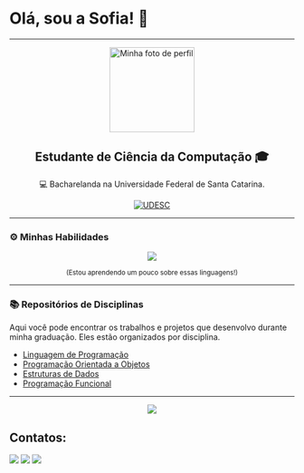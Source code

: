 # Olá, sou a Sofia! 👋

---

<div align="center">
  <img src="https://avatars.githubusercontent.com/u/173187775?s=400&u=c7e20fdea08c32991d8a2cc6ef92d0e1d6c35cd5&v=4" width="150px;" alt="Minha foto de perfil"/>
</div>

<h2 align="center">Estudante de Ciência da Computação 🎓</h2>
<p align="center">
  💻 Bacharelanda na Universidade Federal de Santa Catarina.
</p>
<p align="center">
  <a href="https://www.udesc.br/cct" target="_blank">
    <img alt="UDESC" src="https://img.shields.io/badge/UDESC%20CCT-007bff?style=for-the-badge&logo=udesc&logoColor=white"/>
  </a>
</p>

---

### ⚙️ Minhas Habilidades

<p align="center">
  <img src="https://skillicons.dev/icons?i=c,java,haskell" />
</p>
<p align="center">
  <sub>(Estou aprendendo um pouco sobre essas linguagens!)</sub>
</p>

---

### 📚 Repositórios de Disciplinas

Aqui você pode encontrar os trabalhos e projetos que desenvolvo durante minha graduação. Eles estão organizados por disciplina.

- [Linguagem de Programação](https://github.com/sofy-petry/Trabalhos-BCC/tree/main/Trabalhos%202024-2/LPG)
- [Programação Orientada a Objetos](https://github.com/sofy-petry/Trabalhos-BCC/tree/main/Trabalhos%202025-1/POO)
- [Estruturas de Dados](https://github.com/sofy-petry/Trabalhos-BCC/tree/main/Trabalhos%202025-1/EDA)
- [Programação Funcional](https://github.com/sofy-petry/Trabalhos-BCC/tree/main/Trabalhos%202024-1/PFN)

---
<p align="center">
  <img src="https://img.shields.io/badge/-Desenvolvido%20com%20♥-gray?style=for-the-badge&labelColor=3d3d3d&logo=heart" />
</p>

## Contatos:
<div>
<a href="https://www.instagram.com/sofy_petry_/" target="_blank"><img loading="lazy" src="https://img.shields.io/badge/-Instagram-%23E4405F?style=for-the-badge&logo=instagram&logoColor=white" target="_blank"></a>
<a href = "mailto:sofiapetrykowski@gmail.com"><img loading="lazy" src="https://img.shields.io/badge/Gmail-D14836?style=for-the-badge&logo=gmail&logoColor=white" target="_blank"></a>
<a href="https://www.linkedin.com/feed/?trk=hb_signin" target="_blank"><img loading="lazy" src="https://img.shields.io/badge/-LinkedIn-%230077B5?style=for-the-badge&logo=linkedin&logoColor=white" target="_blank"></a>   
</div>

